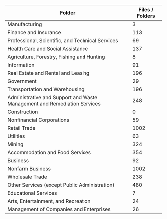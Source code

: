 | Folder                                                                   |   Files / Folders |
|--------------------------------------------------------------------------|-------------------|
| Manufacturing                                                            |                 3 |
| Finance and Insurance                                                    |               113 |
| Professional, Scientific, and Technical Services                         |                69 |
| Health Care and Social Assistance                                        |               137 |
| Agriculture, Forestry, Fishing and Hunting                               |                 8 |
| Information                                                              |                91 |
| Real Estate and Rental and Leasing                                       |               196 |
| Government                                                               |                29 |
| Transportation and Warehousing                                           |               196 |
| Administrative and Support and Waste Management and Remediation Services |               248 |
| Construction                                                             |                 0 |
| Nonfinancial Corporations                                                |                59 |
| Retail Trade                                                             |              1002 |
| Utilities                                                                |                63 |
| Mining                                                                   |               324 |
| Accommodation and Food Services                                          |               354 |
| Business                                                                 |                92 |
| Nonfarm Business                                                         |              1002 |
| Wholesale Trade                                                          |               238 |
| Other Services (except Public Administration)                            |               480 |
| Educational Services                                                     |                 7 |
| Arts, Entertainment, and Recreation                                      |                24 |
| Management of Companies and Enterprises                                  |                26 |